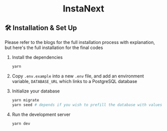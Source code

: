 
<h1 align="center">
  InstaNext
</h1>

## 🛠 Installation & Set Up

Please refer to the blogs for the full installation process with explanation, but here's the full installation for the final codes

1. Install the dependencies

   ```bash
   yarn
   ```

2. Copy `.env.example` into a new `.env` file, and add an environment variable, `DATABASE_URL` which links to a PostgreSQL database

3. Initialize your database

   ```bash
   yarn migrate
   yarn seed # depends if you wish to prefill the database with values or not
   ```

4. Run the development server

   ```bash
   yarn dev
   ```

